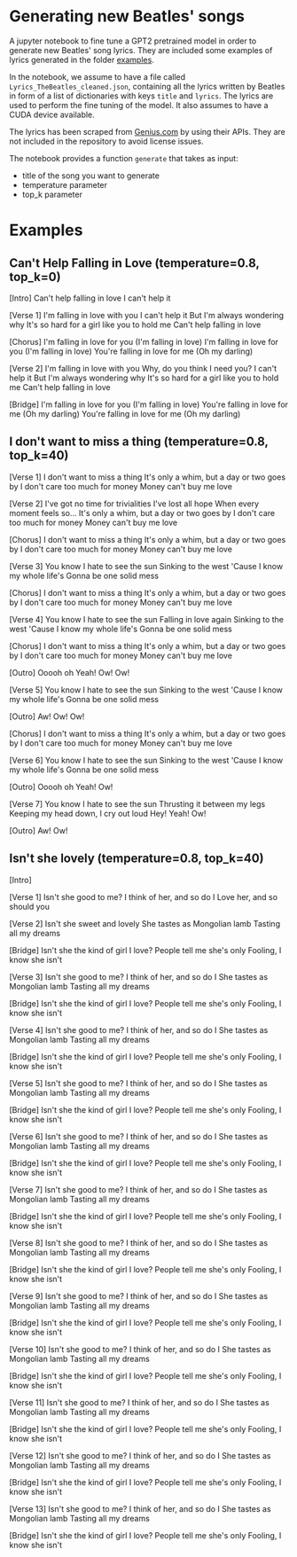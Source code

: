 # Generating new Beatles' songs
A jupyter notebook to fine tune a GPT2 pretrained model in order to generate new Beatles' song lyrics. They are included some examples of lyrics generated in the folder [examples](examples/).

In the notebook, we assume to have a file called `Lyrics_TheBeatles_cleaned.json`, containing all the lyrics written by Beatles in form of a list of dictionaries with keys `title` and `lyrics`. The lyrics are used to perform the fine tuning of the model. It also assumes to have a CUDA device available.

The lyrics has been scraped from [Genius.com](https://genius.com/) by using their APIs. They are not included in the repository to avoid license issues.

The notebook provides a function `generate` that takes as input:
 - title of the song you want to generate
 - temperature parameter
 - top_k parameter

Examples
========

Can't Help Falling in Love __(temperature=0.8, top_k=0)__
----------------------------------------------------------

[Intro]
Can't help falling in love
I can't help it

[Verse 1]
I'm falling in love with you
I can't help it
But I'm always wondering why
It's so hard for a girl like you to hold me
Can't help falling in love

[Chorus]
I'm falling in love for you (I'm falling in love)
I'm falling in love for you (I'm falling in love)
You're falling in love for me (Oh my darling)

[Verse 2]
I'm falling in love with you
Why, do you think I need you?
I can't help it
But I'm always wondering why
It's so hard for a girl like you to hold me
Can't help falling in love

[Bridge]
I'm falling in love for you (I'm falling in love)
You're falling in love for me (Oh my darling)
You're falling in love for me (Oh my darling)

I don't want to miss a thing __(temperature=0.8, top_k=40)__
------------------------------------------------------------

[Verse 1]
I don't want to miss a thing
It's only a whim, but a day or two goes by
I don't care too much for money
Money can't buy me love

[Verse 2]
I've got no time for trivialities
I've lost all hope
When every moment feels so...
It's only a whim, but a day or two goes by
I don't care too much for money
Money can't buy me love

[Chorus]
I don't want to miss a thing
It's only a whim, but a day or two goes by
I don't care too much for money
Money can't buy me love

[Verse 3]
You know I hate to see the sun
Sinking to the west
'Cause I know my whole life's
Gonna be one solid mess

[Chorus]
I don't want to miss a thing
It's only a whim, but a day or two goes by
I don't care too much for money
Money can't buy me love

[Verse 4]
You know I hate to see the sun
Falling in love again
Sinking to the west
'Cause I know my whole life's
Gonna be one solid mess

[Chorus]
I don't want to miss a thing
It's only a whim, but a day or two goes by
I don't care too much for money
Money can't buy me love

[Outro]
Ooooh oh
Yeah! Ow! Ow!

[Verse 5]
You know I hate to see the sun
Sinking to the west
'Cause I know my whole life's
Gonna be one solid mess

[Outro]
Aw! Ow! Ow!

[Chorus]
I don't want to miss a thing
It's only a whim, but a day or two goes by
I don't care too much for money
Money can't buy me love

[Verse 6]
You know I hate to see the sun
Sinking to the west
'Cause I know my whole life's
Gonna be one solid mess

[Outro]
Ooooh oh
Yeah! Ow!

[Verse 7]
You know I hate to see the sun
Thrusting it between my legs
Keeping my head down, I cry out loud
Hey! Yeah! Ow!

[Outro]
Aw! Ow!

Isn't she lovely __(temperature=0.8, top_k=40)__
------------------------------------------------

[Intro]

[Verse 1]
Isn't she good to me?
I think of her, and so do I
Love her, and so should you

[Verse 2]
Isn't she sweet and lovely
She tastes as Mongolian lamb
Tasting all my dreams

[Bridge]
Isn't she the kind of girl I love?
People tell me she's only
Fooling, I know she isn't

[Verse 3]
Isn't she good to me?
I think of her, and so do I
She tastes as Mongolian lamb
Tasting all my dreams

[Bridge]
Isn't she the kind of girl I love?
People tell me she's only
Fooling, I know she isn't

[Verse 4]
Isn't she good to me?
I think of her, and so do I
She tastes as Mongolian lamb
Tasting all my dreams

[Bridge]
Isn't she the kind of girl I love?
People tell me she's only
Fooling, I know she isn't

[Verse 5]
Isn't she good to me?
I think of her, and so do I
She tastes as Mongolian lamb
Tasting all my dreams

[Bridge]
Isn't she the kind of girl I love?
People tell me she's only
Fooling, I know she isn't

[Verse 6]
Isn't she good to me?
I think of her, and so do I
She tastes as Mongolian lamb
Tasting all my dreams

[Bridge]
Isn't she the kind of girl I love?
People tell me she's only
Fooling, I know she isn't

[Verse 7]
Isn't she good to me?
I think of her, and so do I
She tastes as Mongolian lamb
Tasting all my dreams

[Bridge]
Isn't she the kind of girl I love?
People tell me she's only
Fooling, I know she isn't

[Verse 8]
Isn't she good to me?
I think of her, and so do I
She tastes as Mongolian lamb
Tasting all my dreams

[Bridge]
Isn't she the kind of girl I love?
People tell me she's only
Fooling, I know she isn't

[Verse 9]
Isn't she good to me?
I think of her, and so do I
She tastes as Mongolian lamb
Tasting all my dreams

[Bridge]
Isn't she the kind of girl I love?
People tell me she's only
Fooling, I know she isn't

[Verse 10]
Isn't she good to me?
I think of her, and so do I
She tastes as Mongolian lamb
Tasting all my dreams

[Bridge]
Isn't she the kind of girl I love?
People tell me she's only
Fooling, I know she isn't

[Verse 11]
Isn't she good to me?
I think of her, and so do I
She tastes as Mongolian lamb
Tasting all my dreams

[Bridge]
Isn't she the kind of girl I love?
People tell me she's only
Fooling, I know she isn't

[Verse 12]
Isn't she good to me?
I think of her, and so do I
She tastes as Mongolian lamb
Tasting all my dreams

[Bridge]
Isn't she the kind of girl I love?
People tell me she's only
Fooling, I know she isn't

[Verse 13]
Isn't she good to me?
I think of her, and so do I
She tastes as Mongolian lamb
Tasting all my dreams

[Bridge]
Isn't she the kind of girl I love?
People tell me she's only
Fooling, I know she isn't

